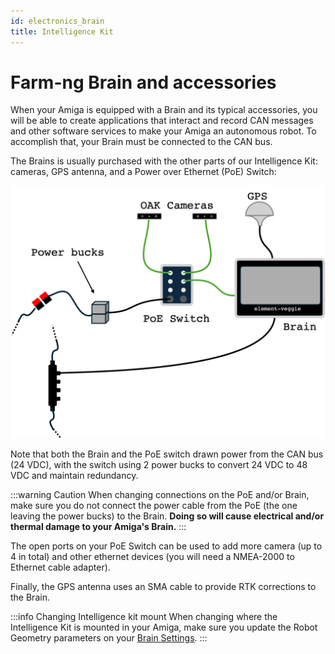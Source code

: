 ```yaml
---
id: electronics_brain
title: Intelligence Kit
---
```


# Farm-ng Brain and accessories

When your Amiga is equipped with a Brain and its typical accessories, you will be able to create applications that interact and record CAN messages and other software services to make your Amiga an autonomous robot. To accomplish that, your Brain must be connected to the CAN bus.

The Brains is usually purchased with the other parts of our Intelligence Kit: cameras, GPS antenna, and a Power over Ethernet (PoE) Switch:

![schematics of intelligence Kit](./assets/intel.png)

Note that both the Brain and the PoE switch drawn power from the CAN bus (24 VDC), with the switch using 2 power bucks to convert 24 VDC to 48 VDC and maintain redundancy.

:::warning Caution
When changing connections on the PoE and/or Brain, make sure you do not connect the power cable from the PoE (the one leaving the power bucks) to the Brain. **Doing so will cause electrical and/or thermal damage to your Amiga's Brain.**
:::

The open ports on your PoE Switch can be used to add more camera (up to 4 in total) and other ethernet devices  (you will need a NMEA-2000 to Ethernet cable adapter).

Finally, the GPS antenna uses an SMA cable to provide RTK corrections to the Brain.

:::info Changing Intelligence kit mount
When changing where the Intelligence Kit is mounted in your Amiga, make sure you update the Robot Geometry parameters on your [Brain Settings](../apps/launcher/#robot-geometry).
:::

